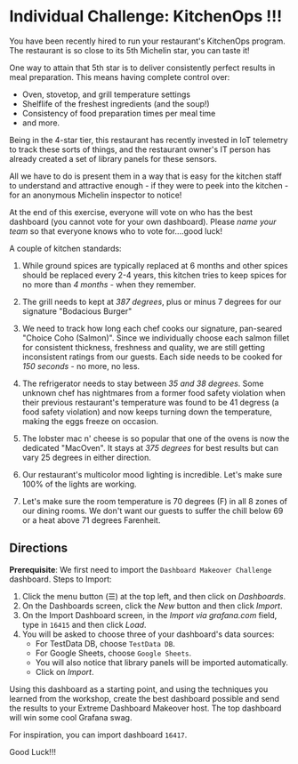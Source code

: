 # Individual Challenge: KitchenOps !!! 

You have been recently hired to run your restaurant's KitchenOps program.  The restaurant is so close to its 5th Michelin star, you can taste it!

One way to attain that 5th star is to deliver consistently perfect results in meal preparation.  This means having complete control over:
* Oven, stovetop, and grill temperature settings
* Shelflife of the freshest ingredients (and the soup!)
* Consistency of food preparation times per meal time
* and more.

Being in the 4-star tier, this restaurant has recently invested in IoT telemetry to track these sorts of things, and the restaurant owner's IT person has already created a set of library panels for these sensors. 

All we have to do is present them in a way that is easy for the kitchen staff to understand and attractive enough -  if they were to peek into the kitchen - for an anonymous Michelin inspector to notice! 

At the end of this exercise, everyone will vote on who has the best dashboard (you cannot vote for your own dashboard).  Please *name your team* so that everyone knows who to vote for....good luck!

A couple of kitchen standards:
1. While ground spices are typically replaced at 6 months and other spices should be replaced every 2-4 years, this kitchen tries to keep spices for no more than *4 months* - when they remember.
 
2. The grill needs to kept at *387 degrees*, plus or minus 7 degrees for our signature "Bodacious Burger"

3. We need to track how long each chef cooks our signature, pan-seared "Choice Coho (Salmon)".  Since we individually choose each salmon fillet for consistent thickness, freshness and quality, we are still getting inconsistent ratings from our guests.  Each side needs to be cooked for *150 seconds* - no more, no less.

4. The refrigerator needs to stay between *35 and 38 degrees*.  Some unknown chef has nightmares from a former food safety violation when their previous restaurant's temperature was found to be 41 degress (a food safety violation) and now keeps turning down the temperature, making the eggs freeze on occasion.

5. The lobster mac n' cheese is so popular that one of the ovens is now the dedicated "MacOven".  It stays at *375 degrees* for best results but can vary 25 degrees in either direction.

6. Our restaurant's multicolor mood lighting is incredible. Let's make sure 100% of the lights are working.

7. Let's make sure the room temperature is 70 degrees (F) in all 8 zones of our dining rooms.  We don't want our guests to suffer the chill below 69 or a heat above 71 degrees Farenheit.


## Directions
**Prerequisite**: We first need to import the `Dashboard Makeover Challenge` dashboard.
Steps to Import:
1. Click the menu button (☰) at the top left, and then click on *Dashboards*.
2. On the Dashboards screen, click the *New* button and then click *Import*.
3. On the Import Dashboard screen, in the *Import via grafana.com* field, type in `16415` and then click *Load*.
4. You will be asked to choose three of your dashboard's data sources:
    -  For TestData DB, choose `TestData DB`.
    - For Google Sheets, choose `Google Sheets`.
    - You will also notice that library panels will be imported automatically.
    - Click on *Import*.
  
Using this dashboard as a starting point, and using the techniques you learned from the workshop, create the best dashboard possible and send the results to your Extreme Dashboard Makeover host.  The top dashboard will win some cool Grafana swag.

For inspiration, you can import dashboard `16417`.

Good Luck!!!

